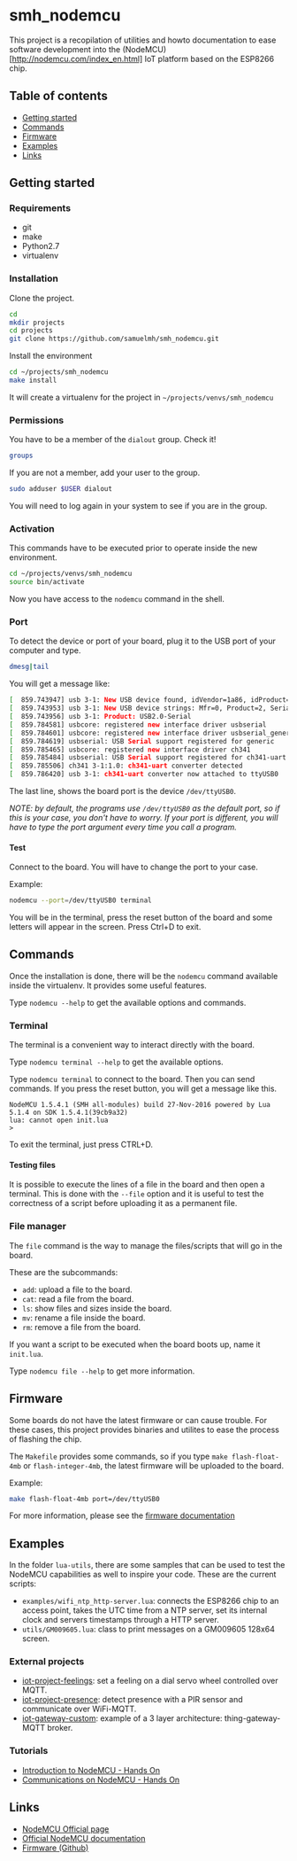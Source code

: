 # smh_nodemcu
This project is a recopilation of utilities and howto documentation to ease software development into the (NodeMCU)[http://nodemcu.com/index_en.html] IoT platform based on the ESP8266 chip.

## Table of contents
* [Getting started](#getting_started)
* [Commands](#commands)
* [Firmware](#firmware)
* [Examples](#examples)
* [Links](#links)


## Getting started <a name="getting_started"></a>

### Requirements
* git
* make
* Python2.7
* virtualenv


### Installation
Clone the project.
```bash
cd
mkdir projects
cd projects
git clone https://github.com/samuelmh/smh_nodemcu.git
```

Install the environment
```bash
cd ~/projects/smh_nodemcu
make install
```

It will create a virtualenv for the project in `~/projects/venvs/smh_nodemcu`

### Permissions
You have to be a member of the `dialout` group. Check it!
```bash
groups
```

If you are not a member, add your user to the group.
```bash
sudo adduser $USER dialout
```

You will need to log again in your system to see if you are in the group.


### Activation
This commands have to be executed prior to operate inside the new environment.
```bash
cd ~/projects/venvs/smh_nodemcu
source bin/activate
```
Now you have access to the `nodemcu` command in the shell.


### Port
To detect the device or port of your board, plug it to the USB port of your computer and type.
```bash
dmesg|tail
```

You will get a message like:
```bash
[  859.743947] usb 3-1: New USB device found, idVendor=1a86, idProduct=7523
[  859.743953] usb 3-1: New USB device strings: Mfr=0, Product=2, SerialNumber=0
[  859.743956] usb 3-1: Product: USB2.0-Serial
[  859.784581] usbcore: registered new interface driver usbserial
[  859.784601] usbcore: registered new interface driver usbserial_generic
[  859.784619] usbserial: USB Serial support registered for generic
[  859.785465] usbcore: registered new interface driver ch341
[  859.785484] usbserial: USB Serial support registered for ch341-uart
[  859.785506] ch341 3-1:1.0: ch341-uart converter detected
[  859.786420] usb 3-1: ch341-uart converter now attached to ttyUSB0
```
The last line, shows the board port is the device `/dev/ttyUSB0`.

*NOTE: by default, the programs use `/dev/ttyUSB0` as the default port, so if this is your case, you don't have to worry. If your port is different, you will have to type the port argument every time you call a program.*


#### Test
Connect to the board. You will have to change the port to your case.

Example:
```bash
nodemcu --port=/dev/ttyUSB0 terminal
```
You will be in the terminal, press the reset button of the board and some letters will appear in the screen. Press Ctrl+D to exit.


## Commands  <a name="getting_started"></a>
Once the installation is done, there will be the `nodemcu` command available inside the virtualenv. It provides some useful features.

Type `nodemcu --help` to get the available options and commands.


### Terminal
The terminal is a convenient way to interact directly with the board.

Type `nodemcu terminal --help` to get the available options.

Type `nodemcu terminal` to connect to the board. Then you can send commands.
If you press the reset button, you will get a message like this.
```
NodeMCU 1.5.4.1 (SMH all-modules) build 27-Nov-2016 powered by Lua 5.1.4 on SDK 1.5.4.1(39cb9a32)
lua: cannot open init.lua
>
```

To exit the terminal, just press CTRL+D.

#### Testing files
It is possible to execute the lines of a file in the board and then open a terminal.
This is done with the `--file` option and it is useful to test the correctness of a script before uploading it as a permanent file.


### File manager
The `file` command is the way to manage the files/scripts that will go in the board.

These are the subcommands:
* `add`: upload a file to the board.
* `cat`: read a file from the board.
* `ls`: show files and sizes inside the board.
* `mv`: rename a file inside the board.
* `rm`: remove a file from the board.

If you want a script to be executed when the board boots up, name it `init.lua`.

Type `nodemcu file --help` to get more information.




## Firmware <a name="firmware"></a>
Some boards do not have the latest firmware or can cause trouble. For these cases, this project provides binaries and utilites to ease the process of flashing the chip.

The `Makefile` provides some commands, so if you type
`make flash-float-4mb` or `flash-integer-4mb`, the latest firmware will be uploaded to the board.

Example:
```bash
make flash-float-4mb port=/dev/ttyUSB0
```

For more information, please see the [firmware documentation](doc/firmware.md)


## Examples <a name="examples"></a>
In the folder `lua-utils`, there are some samples that can be used to test the NodeMCU capabilities as well to inspire your code. These are the current scripts:
* `examples/wifi_ntp_http-server.lua`: connects the ESP8266 chip to an access point, takes the UTC time from a NTP server, set its internal clock and servers timestamps through a HTTP server.
* `utils/GM009605.lua`: class to print messages on a GM009605 128x64 screen.

### External projects
* [iot-project-feelings](https://github.com/beeva-samuelmunoz/iot-project-feelings): set a feeling on a dial servo wheel controlled over MQTT.
* [iot-project-presence](https://github.com/beeva-samuelmunoz/iot-project-presence): detect presence with a PIR sensor and communicate over WiFi-MQTT.
* [iot-gateway-custom](https://github.com/beeva-samuelmunoz/iot-gateway-custom): example of a 3 layer architecture: thing-gateway-MQTT broker.


### Tutorials
* [Introduction to NodeMCU - Hands On](https://beeva-samuelmunoz.github.io/iot-workshop-intro/01%20Introduction/intro.html#/)
* [Communications on NodeMCU - Hands On](https://beeva-samuelmunoz.github.io/iot-workshop-intro/02%20Communications/communications.html#/)


## Links <a name="links"></a>
* [NodeMCU Official page](http://nodemcu.com/index_en.html)
* [Official NodeMCU documentation](https://nodemcu.readthedocs.io/en/master/)
* [Firmware (Github)](https://github.com/nodemcu/nodemcu-firmware)
